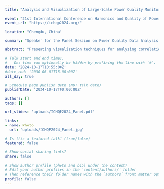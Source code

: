 ```yaml
---
title: "Analysis and Visualization of Large-Scale Power Quality Monitoring Campaigns"

event: "21st International Conference on Harmonics and Quality of Power (ICHQP)"
event_url: "https://ichqp2024.org/"

location: "Chengdu, China"

summary: "Speaker for the Panel Session on Power Quality Data Analysis at ICHQP"

abstract: "Presenting visualization techniques for analyzing correlations and propagation within large-scale Power Quality monitoring campaigns."

# Talk start and end times.
#   End time can optionally be hidden by prefixing the line with `#`.
date: '2024-10-17T10:55:00Z'
#date_end: '2030-06-01T15:00:00Z'
all_day: true

# Schedule page publish date (NOT talk date).
publishDate: '2024-10-17T00:00:00Z'

authors: []
tags: []

url_slides: 'uploads/ICHQP2024_Panel.pdf'

links:
- name: Photo
  url: 'uploads/ICHQP2024_Panel.jpg'

# Is this a featured talk? (true/false)
featured: false

# Show social sharing links?
share: false

# Show author profile (photo and bio) under the content?
# Edit your author profiles in the `content/authors/` folder
# Then reference their folder names with the `authors` front matter option above
profile: false
---
```

